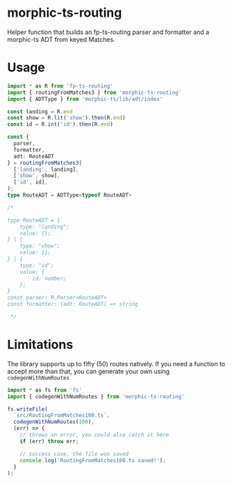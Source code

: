 # morphic-ts-routing

Helper function that builds an fp-ts-routing parser and formatter and a morphic-ts ADT from keyed Matches.

# Usage

```ts
import * as R from 'fp-ts-routing'
import { routingFromMatches3 } from 'morphic-ts-routing'
import { ADTType } from 'morphic-ts/lib/adt/index'

const landing = R.end
const show = R.lit('show').then(R.end)
const id = R.int('id').then(R.end)

const {
  parser,
  formatter,
  adt: RouteADT
} = routingFromMatches3(
  ['landing', landing],
  ['show', show],
  ['id', id],
);
type RouteADT = ADTType<typeof RouteADT>

/*

type RouteADT = {
    type: "landing";
    value: {};
} | {
    type: "show";
    value: {};
} | {
    type: "id";
    value: {
        id: number;
    };
}
const parser: R.Parser<RouteADT>
const formatter: (adt: RouteADT) => string

 */

```

# Limitations

The library supports up to fifty (50) routes natively. If you need a function to accept more than that, you can generate your own using `codegenWithNumRoutes`

```ts
import * as fs from 'fs'
import { codegenWithNumRoutes } from 'morphic-ts-routing'

fs.writeFile(
  `src/RoutingFromMatches100.ts`,
  codegenWithNumRoutes(100),
  (err) => {
    // throws an error, you could also catch it here
    if (err) throw err;

    // success case, the file was saved
    console.log('RoutingFromMatches100.ts saved!');
  }
);

```
